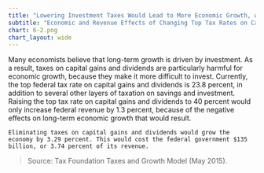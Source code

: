 ```yaml
---
title: "Lowering Investment Taxes Would Lead to More Economic Growth, with Less Revenue Loss"
subtitle: "Economic and Revenue Effects of Changing Top Tax Rates on Capital Gains and Dividends (2015)"
chart: 6-2.png
chart_layout: wide
---
```

Many economists believe that long-term growth is driven by investment. As a result, taxes on capital gains and dividends are particularly harmful for economic growth, because they make it more difficult to invest. Currently, the top federal tax rate on capital gains and dividends is 23.8 percent, in addition to several other layers of taxation on savings and investment. Raising the top tax rate on capital gains and dividends to 40 percent would only increase federal revenue by 1.3 percent, because of the negative effects on long-term economic growth that would result.						

```
Eliminating taxes on capital gains and dividends would grow the economy by 3.29 percent. This would cost the federal government $135 billion, or 3.74 percent of its revenue.
```

>Source: Tax Foundation Taxes and Growth Model (May 2015).
